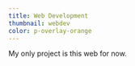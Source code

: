 ```yaml
---
title: Web Development
thumbnail: webdev
color: p-overlay-orange
---
```

My only project is this web for now.